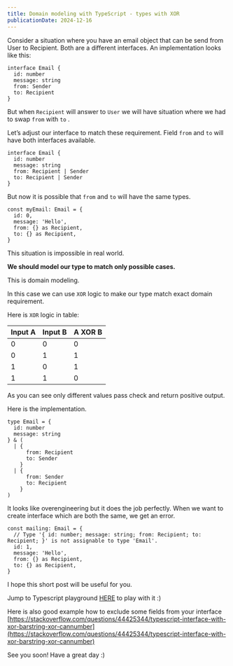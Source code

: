 ```yaml
---
title: Domain modeling with TypeScript - types with XOR
publicationDate: 2024-12-16
---
```


Consider a situation where you have an email object that can be send from User to Recipient. Both are a different interfaces. An implementation looks like this:

```tsx
interface Email {
  id: number
  message: string
  from: Sender
  to: Recipient
}
```

But when `Recipient` will answer to `User` we will have situation where we had to swap `from` with `to` .

Let’s adjust our interface to match these requirement. Field `from` and `to` will have both interfaces available.

```tsx
interface Email {
  id: number
  message: string
  from: Recipient | Sender
  to: Recipient | Sender
}
```

But now it is possible that `from` and `to` will have the same types.

```tsx
const myEmail: Email = {
  id: 0,
  message: 'Hello',
  from: {} as Recipient,
  to: {} as Recipient,
}
```

This situation is impossible in real world.

**We should model our type to match only possible cases.**

This is domain modeling.

In this case we can use `XOR` logic to make our type match exact domain requirement.

Here is `XOR` logic in table:

| Input A | Input B | A XOR B |
| ------- | ------- | ------- |
| 0       | 0       | 0       |
| 0       | 1       | 1       |
| 1       | 0       | 1       |
| 1       | 1       | 0       |

As you can see only different values pass check and return positive output.

Here is the implementation.

```tsx
type Email = {
  id: number
  message: string
} & (
  | {
      from: Recipient
      to: Sender
    }
  | {
      from: Sender
      to: Recipient
    }
)
```

It looks like overengineering but it does the job perfectly. When we want to create interface which are both the same, we get an error.

```tsx
const mailing: Email = {
  // Type '{ id: number; message: string; from: Recipient; to: Recipient; }' is not assignable to type 'Email'.
  id: 1,
  message: 'Hello',
  from: {} as Recipient,
  to: {} as Recipient,
}
```

I hope this short post will be useful for you.

Jump to Typescript playground [HERE](https://www.typescriptlang.org/play/?#code/JYOwLgpgTgZghgYwgAgEoQcADsC5kDeycAXMgM5hSgDmAvgFCiSyIoDKeAJtIcgLZxgAGzKVqIGskYMwATywoAooJHIAvIQbJkwLmRABXfgCNoAbm0CI5cnBoQxVWgzrIAZMgAUVgD5adQOQYKAB7fjJ0TBw8MEsgnTBQsk4QHih4wMYdfwIrIJDwlO4LfMCkyIxsXHBMnUYASksGBFCQSgEhYVoyFS6NAMC9MgBGABoy-hs7BzIAIgAJCGFhULmJgrCIwjc4cjQqmPAN8uSd4n2o6tjXIA) to play with it :)

Here is also good example how to exclude some fields from your interface
[https://stackoverflow.com/questions/44425344/typescript-interface-with-xor-barstring-xor-cannumber](https://stackoverflow.com/questions/44425344/typescript-interface-with-xor-barstring-xor-cannumber)

See you soon! Have a great day :)
